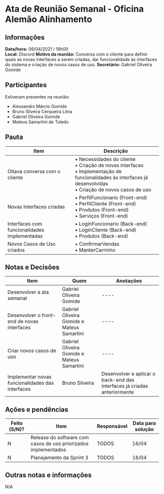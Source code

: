 # Ata de Reunião Semanal - Oficina Alemão Alinhamento

## Informações
**Data/hora:** 06/04/2021 / 18h00  
**Local:** Discord
**Motivo da reunião:** Conversa com o cliente para definir quais as novas interfaces a serem criadas, dar funcionalidade às interfaces do sistema e criação de novos casos de uso.
**Secretário:** Gabriel Oliveira Gomide 

## Participantes
Estiveram presentes na reunião:
- Alessandro Márcio Gomide
- Bruno Silveira Cerqueira Lima
- Gabriel Oliveira Gomide
- Mateus Samartini de Toledo

## Pauta

Item | Descrição
---- | ----
Oitava conversa com o cliente | • Necessidades do cliente <br> • Criação de novas interfaces <br> • Implementação de funcionalidades às interfaces já desenvolvidas <br> • Criação de novos casos de uso <br> 
Novas Interfaces criadas | • PerfilFuncionario (Front-end) <br> • PerfilCliente (Front-end) <br> • Produtos (Front-end) <br> • Serviços (Front-end) <br>  
Interfaces com funcionalidades implementadas | • LoginFuncionario (Back-end) <br> • LoginCliente (Back-end) <br> • Produtos (Back-end) <br>  
Novos Casos de Uso criados | • ConfirmarVendas <br> • ManterCarrinho <br>    

## Notas e Decisões
Item | Quem | Anotações 
---- | -------- | ----
Desenvolver a ata semanal | Gabriel Oliveira Gomide | ---- 
Desenvolver o front-end de novas interfaces | Gabriel Oliveira Gomide e Mateus Samartini | ----
Criar novos casos de uso | Gabriel Oliveira Gomide e Mateus Samartini | ----
Implementar novas funcionalidades das interfaces | Bruno Silveira | Desenvolver e aplicar o back-end das interfaces já criadas anteriormente

## Ações e pendências
Feito (S/N)? | Item | Responsável | Data para solução 
---- | -------- | -------- | ----
N | Release do software com casos de uso priorizados implementados | TODOS | 16/04 
N | Planejamento da Sprint 3 | TODOS | 16/04 


## Outras notas e informações
N/A
